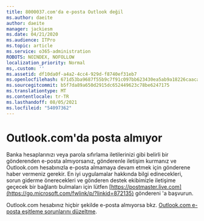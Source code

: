 ```yaml
---
title: 8000037.com'da e-posta Outlook değil
ms.author: daeite
author: daeite
manager: jackiesm
ms.date: 04/21/2020
ms.audience: ITPro
ms.topic: article
ms.service: o365-administration
ROBOTS: NOINDEX, NOFOLLOW
localization_priority: Normal
ms,.custom: ''
ms.assetid: df10da0f-a4a2-4cc4-929d-f8740ef31eb7
ms.openlocfilehash: 671d53ba9687f55b9c7f91c097bb623430ea5ab9a18226caacabdc92f6b410d8
ms.sourcegitcommit: b5f7da89a650d2915dc652449623c78be6247175
ms.translationtype: MT
ms.contentlocale: tr-TR
ms.lasthandoff: 08/05/2021
ms.locfileid: "54097362"
---
```

# <a name="not-receiving-mail-in-outlookcom"></a>Outlook.com'da posta almıyor

Banka hesaplarınızı veya parola sıfırlama iletilerinizi gibi belirli bir gönderenden e-posta almıyorsanız, gönderenle iletişim kurmanız ve Outlook.com hesabınızla e-posta almamaya devam etmek için gönderene haber vermeniz gerekir. En iyi uygulamalar hakkında bilgi edinecekleri, sorun giderme önerecekleri ve gönderen destek ekibimizle iletişime geçecek bir bağlantı bulmaları için lütfen [https://postmaster.live.com](https://go.microsoft.com/fwlink/p/?linkid=872135) göndereni 'a başvurun.
  
Outlook.com hesabınız hiçbir şekilde e-posta almıyorsa bkz. [Outlook.com e-posta eşitleme sorunlarını düzeltme](https://go.microsoft.com/fwlink/p/?linkid=874363).
  

